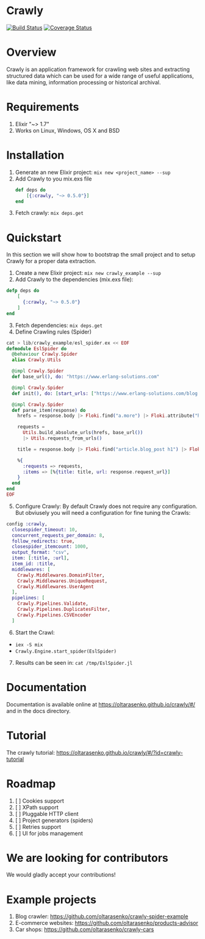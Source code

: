 # Crawly
[![Build Status](https://travis-ci.com/oltarasenko/crawly.svg?branch=master)](https://travis-ci.com/oltarasenko/crawly)
[![Coverage Status](https://coveralls.io/repos/github/oltarasenko/crawly/badge.svg?branch=coveralls)](https://coveralls.io/github/oltarasenko/crawly?branch=coveralls)
# Overview

Crawly is an application framework for crawling web sites and
extracting structured data which can be used for a wide range of
useful applications, like data mining, information processing or
historical archival.

# Requirements

1. Elixir  "~> 1.7"
2. Works on Linux, Windows, OS X and BSD

# Installation

1. Generate an new Elixir project: `mix new <project_name> --sup`
2. Add Crawly to you mix.exs file
    ```elixir
    def deps do
        [{:crawly, "~> 0.5.0"}]
    end
    ```
3. Fetch crawly: `mix deps.get`

# Quickstart

In this section we will show how to bootstrap the small project and to setup
Crawly for a proper data extraction.

1. Create a new Elixir project: `mix new crawly_example --sup`
2. Add Crawly to the dependencies (mix.exs file):
```elixir
defp deps do
    [
      {:crawly, "~> 0.5.0"}
    ]
end
```
3. Fetch dependencies: `mix deps.get`
4. Define Crawling rules (Spider)
```elixir
cat > lib/crawly_example/esl_spider.ex << EOF
defmodule EslSpider do
  @behaviour Crawly.Spider
  alias Crawly.Utils

  @impl Crawly.Spider
  def base_url(), do: "https://www.erlang-solutions.com"

  @impl Crawly.Spider
  def init(), do: [start_urls: ["https://www.erlang-solutions.com/blog.html"]]

  @impl Crawly.Spider
  def parse_item(response) do
    hrefs = response.body |> Floki.find("a.more") |> Floki.attribute("href")

    requests =
      Utils.build_absolute_urls(hrefs, base_url())
      |> Utils.requests_from_urls()

    title = response.body |> Floki.find("article.blog_post h1") |> Floki.text()

    %{
      :requests => requests,
      :items => [%{title: title, url: response.request_url}]
    }
  end
end
EOF
```

5. Configure Crawly:
By default Crawly does not require any configuration. But obviusely you will need
a configuration for fine tuning the Crawls:

```elixir
config :crawly,
  closespider_timeout: 10,
  concurrent_requests_per_domain: 8,
  follow_redirects: true,
  closespider_itemcount: 1000,
  output_format: "csv",
  item: [:title, :url],
  item_id: :title,
  middlewares: [
    Crawly.Middlewares.DomainFilter,
    Crawly.Middlewares.UniqueRequest,
    Crawly.Middlewares.UserAgent
  ],
  pipelines: [
    Crawly.Pipelines.Validate,
    Crawly.Pipelines.DuplicatesFilter,
    Crawly.Pipelines.CSVEncoder
  ]
```


6. Start the Crawl:
 - `iex -S mix`
 - `Crawly.Engine.start_spider(EslSpider)`

7. Results can be seen in: `cat /tmp/EslSpider.jl`


# Documentation

Documentation is available online at
https://oltarasenko.github.io/crawly/#/  and in the docs directory.

# Tutorial

The crawly tutorial: https://oltarasenko.github.io/crawly/#/?id=crawly-tutorial

# Roadmap
1. [ ] Cookies support
2. [ ] XPath support
3. [ ] Pluggable HTTP client
4. [ ] Project generators (spiders)
5. [ ] Retries support
6. [ ] UI for jobs management

# We are looking for contributors

We would gladly accept your contributions! 

# Example projects

1. Blog crawler: https://github.com/oltarasenko/crawly-spider-example
2. E-commerce websites: https://github.com/oltarasenko/products-advisor
3. Car shops: https://github.com/oltarasenko/crawly-cars
